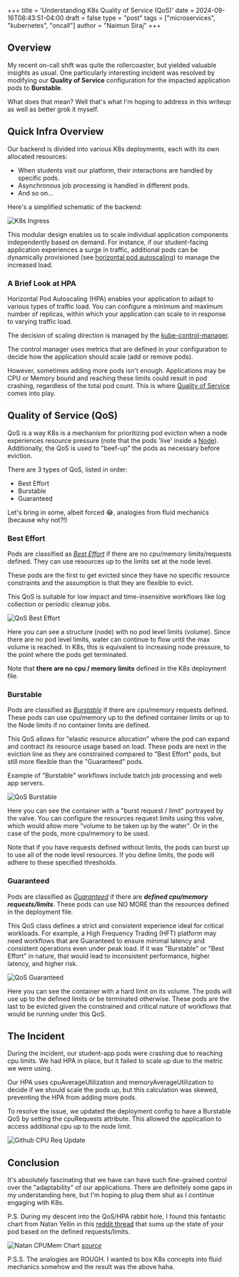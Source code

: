 +++
title = 'Understanding K8s Quality of Service (QoS)'
date = 2024-09-16T08:43:51-04:00
draft = false
type = "post"
tags = ["microservices", "kubernetes", "oncall"]
author = "Naimun Siraj"
+++

## Overview

My recent on-call shift was quite the rollercoaster, but yielded valuable insights as usual. One particularly interesting incident was resolved by modifying our __Quality of Service__ configuration for the impacted application pods to __Burstable__.

What does that mean? Well that's what I'm hoping to address in this writeup as well as better grok it myself.

## Quick Infra Overview

Our backend is divided into various K8s deployments, each with its own allocated resources:

- When students visit our platform, their interactions are handled by specific pods.
- Asynchronous job processing is handled in different pods.
- And so on...


Here's a simplified schematic of the backend:

![K8s Ingress](/images/k8s_ingress.jpeg)

This modular design enables us to scale individual application components independently based on demand. For instance, if our student-facing application experiences a surge in traffic, additional pods can be dynamically provisioned (see [horizontal pod autoscaling](https://kubernetes.io/docs/tasks/run-application/horizontal-pod-autoscale/)) to manage the increased load.

### A Brief Look at HPA

Horizontal Pod Autoscaling (HPA) enables your application to adapt to various types of traffic load. You can configure a minimum and maximum number of replicas, within which your application can scale to in response to varying traffic load.

The decision of scaling direction is managed by the [kube-control-manager](https://kubernetes.io/docs/reference/command-line-tools-reference/kube-controller-manager/). 

The control manager uses metrics that are defined in your configuration to decide how the application should scale (add or remove pods).

However, sometimes adding more pods isn't enough. Applications may be CPU or Memory bound and reaching these limits could result in pod crashing, regardless of the total pod count. This is where [Quality of Service](https://kubernetes.io/docs/concepts/workloads/pods/pod-qos/) comes into play.

## Quality of Service (QoS)

QoS is a way K8s is a mechanism for prioritizing pod eviction when a node experiences resource pressure (note that the pods 'live' inside a [Node](https://kubernetes.io/docs/tutorials/kubernetes-basics/explore/explore-intro/)). Additionally, the QoS is used to "beef-up" the pods as necessary before eviction.

There are 3 types of QoS, listed in order:
- Best Effort
- Burstable
- Guaranteed

Let's bring in some, albeit forced 😂, analogies from fluid mechanics (because why not?!)

### Best Effort

Pods are classified as [_Best Effort_](https://kubernetes.io/docs/concepts/workloads/pods/pod-qos/#burstable) if there are no cpu/memory limits/requests defined. They can use resources up to the limits set at the node level.

These pods are the first to get evicted since they have no specific resource constraints and the assumption is that they are flexible to evict. 

This QoS is suitable for low impact and time-insensitive workflows like log collection or periodic cleanup jobs.

![QoS Best Effort](/images/qos_best_effort.jpeg)

Here you can see a structure (node) with no pod level limits (volume). Since there are no pod level limits, water can continue to flow until the max volume is reached. In K8s, this is equivalent to increasing node pressure, to the point where the pods get terminated.

Note that **there are no cpu / memory limits** defined in the K8s deployment file.

### Burstable

Pods are classified as [_Burstable_](https://kubernetes.io/docs/concepts/workloads/pods/pod-qos/#burstable) if there are cpu/memory requests defined. These pods can use cpu/memory up to the defined container limits or up to the Node limits if no container limits are defined.

This QoS allows for "elastic resource allocation" where the pod can expand and contract its resource usage based on load. These pods are next in the eviction line as they are constrained compared to "Best Effort" pods, but still more flexible than the "Guaranteed" pods.

Example of "Burstable" workflows include batch job processing and web app servers.

![QoS Burstable](/images/qos_burstable.jpeg)

Here you can see the container with a "burst request / limit" portrayed by the valve. You can configure the resources request limits using this valve, which would allow more "volume to be taken up by the water". Or in the case of the pods, more cpu/memory to be used.

Note that if you have requests defined without limits, the pods can burst up to use all of the node level resources. If you define limits, the pods will adhere to these specified thresholds.

### Guaranteed

Pods are classified as [_Guaranteed_](https://kubernetes.io/docs/concepts/workloads/pods/pod-qos/#burstable) if there are **_defined cpu/memory requests/limits_**. These pods can use NO MORE than the resources defined in the deployment file.

This QoS class defines a strict and consistent experience ideal for critical workloads. For example, a High Frequency Trading (HFT) platform may need workflows that are Guaranteed to ensure minimal latency and consistent operations even under peak load. If it was "Burstable" or "Best Effort" in nature, that would lead to inconsistent performance, higher latency, and higher risk.

![QoS Guaranteed](/images/qos_guaranteed.jpeg)

Here you can see the container with a hard limit on its volume. The pods will use up to the defined limits or be terminated otherwise. These pods are the last to be evicted given the constrained and critical nature of workflows that would be running under this QoS.

## The Incident

During the incident, our student-app pods were crashing due to reaching cpu limits. We had HPA in place, but it failed to scale up due to the metric we were using.

Our HPA uses cpuAverageUtilization and memoryAverageUtilization to decide if we should scale the pods up, but this calculation was skewed, preventing the HPA from adding more pods.

To resolve the issue, we updated the deployment config to have a Burstable QoS by setting the cpuRequests attribute. This allowed the application to access additional cpu up to the node limit.

![Github CPU Req Update](/images/cpu_request_gh_update.jpeg)

## Conclusion

It's absolutely fascinating that we have can have such fine-grained control over the "adaptability" of our applications. There are definitely some gaps in my understanding here, but I'm hoping to plug them shut as I continue engaging with K8s.

P.S. During my descent into the QoS/HPA rabbit hole, I found this fantastic chart from Natan Yellin in this [reddit thread](https://www.reddit.com/r/kubernetes/comments/wgztqh/for_the_love_of_god_stop_using_cpu_limits_on/) that sums up the state of your pod based on the defined requests/limits.

![Natan CPUMem Chart](/images/natan_chart.jpeg)
[_source_](https://home.robusta.dev/blog/stop-using-cpu-limits?nocache=234#data-fancybox-2)

P.S.S. The analogies are ROUGH. I wanted to box K8s concepts into fluid mechanics somehow and the result was the above haha.
